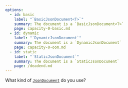 ```yaml
---
options:
  - id: basic
    label: "`BasicJsonDocument<T>`"
    summary: The document is a `BasicJsonDocument<T>`
    page: capacity-0-basic.md
  - id: dynamic
    label: "`DynamicJsonDocument`"
    summary: The document is a `DynamicJsonDocument`
    page: capacity-0-oom.md
  - id: static
    label: "`StaticJsonDocument`"
    summary: The document is a `StaticJsonDocument`
    page: /deadend.md
--- 
```


What kind of [`JsonDocument`](/v6/api/jsondocument/) do you use?